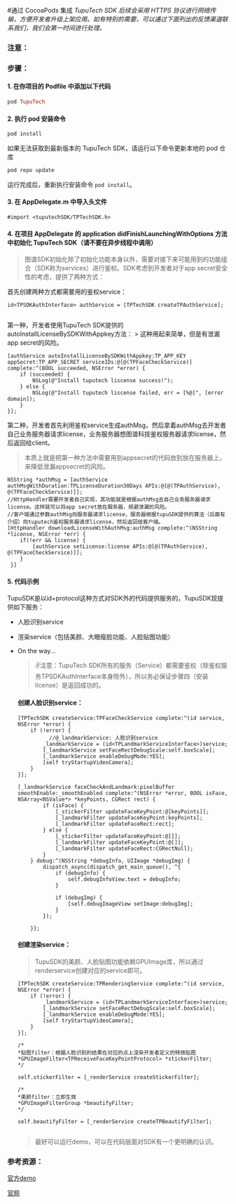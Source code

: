 #通过 CocoaPods 集成
*TupuTech SDK 后续会采用 HTTPS 协议进行网络传输，方便开发者升级上架应用。如有特别的需要，可以通过下面列出的反馈渠道联系我们，我们会第一时间进行处理。*

### 注意：

### 步骤：

#### 1. 在你项目的 Podfile 中添加以下代码	

```ruby
pod TupuTech
```
#### 2. 执行 pod 安装命令

```ruby
pod install
```

如果无法获取到最新版本的 TupuTech SDK，请运行以下命令更新本地的 pod 仓库
	
```ruby
pod repo update
```
运行完成后，重新执行安装命令 `pod install`。
	
#### 3. 在 AppDelegate.m 中导入头文件

```
#import <tuputechSDK/TPTechSDK.h>
```
	
#### 4. 在项目 AppDelegate 的 application didFinishLaunchingWithOptions 方法中初始化 TupuTech SDK（请不要在异步线程中调用）

> 图谱SDK初始化除了初始化功能本身以外，需要对接下来可能用到的功能组合（SDK称为services）进行鉴权。SDK考虑到开发者对于app secret安全性的考虑，提供了两种方式：
	
首先创建两种方式都需要用的鉴权service：
		
```
id<TPSDKAuthInterface> authService = [TPTechSDK createTPAuthService];
	
```
	
	
第一种，开发者使用TupuTech SDK提供的autoInstallLicenseBySDKWithAppkey方法：
	> 这种用起来简单，但是有泄漏app secret的风险。
	
	
```
[authService autoInstallLicenseBySDKWithAppkey:TP_APP_KEY appSecret:TP_APP_SECRET serviceIDs:@[@(TPFaceCheckService)] complete:^(BOOL succeeded, NSError *error) {
    if (succeeded) {
        NSLog(@"Install tuputech liscense success!");
    } else {
        NSLog(@"Install tuputech liscense failed, err = [%@]", [error domain]);
    }
}];
```
	
第二种，开发者首先利用鉴权service生成authMsg，然后拿着authMsg去开发者自己业务服务器请求license，业务服务器想图谱科技鉴权服务器请求license，然后返回给client。
> 本质上就是把第一种方法中需要用到appsecret的代码放到放在服务器上，来降低泄漏appsecret的风险。
	
```
NSString *authMsg = [authService authMsgWithDuration:TPLicenseDuration30Days APIs:@[@(TPAuthService), @(TPFaceCheckService)]];
//HttpHandler需要开发者自己实现，其功能就是根据authMsg去自己业务服务器请求license。这样就可以将app secret放在服务器，规避泄漏的风险。
//客户端通过参数authMsg向服务器请求license，服务器根据tupuSDK提供的算法（后面有介绍）向tuputech鉴权服务器请求license，然后返回给客户端。
[HttpHandler downloadLicenseWithAuthMsg:authMsg complete:^(NSString *license, NSError *err) {
    if(!err && license) {
        [authService setLicense:license APIs:@[@(TPAuthService), @(TPFaceCheckService)]];
    }
 }]
```
	
#### 5. 代码示例
TupuSDK是以id+protocol这种方式对SDK外的代码提供服务的，TupuSDK现提供如下服务：
	
* 	人脸识别service
* 	渲染service（包括美颜、大眼瘦脸功能、人脸贴图功能）
* 	On the way...
	
	> ✌️注意：TupuTech SDK所有的服务（Service）都需要鉴权（除鉴权服务TPSDKAuthInterface本身除外），所以务必保证步骤四（安装license）是返回成功的。
	
	
	#### 创建人脸识别service：
	
	```
	[TPTechSDK createService:TPFaceCheckService complete:^(id service, NSError *error) {
        if (!error) {
        	  //@_landmarkService: 人脸识别service
            _landmarkService = (id<TPLandmarkServiceInterface>)service;
            [_landmarkService setFaceRectDebugScale:self.boxScale];
            [_landmarkService enableDebugMode:YES];
            [self tryStartupVideoCamera];
        }
    }];
    
    [_landmarkService faceCheckAndLandmark:pixelBuffer smoothEnable:_smoothEnabled complete:^(NSError *error, BOOL isFace, NSArray<NSValue*> *keyPoints, CGRect rect) {
            if (isFace) {
                [_stickerFilter updateFaceKeyPoint:@[keyPoints]];
                [_landmarkFilter updateFaceKeyPoint:keyPoints];
                [_landmarkFilter updateFaceRect:rect];
            } else {
                [_stickerFilter updateFaceKeyPoint:@[]];
                [_landmarkFilter updateFaceKeyPoint:@[]];
                [_landmarkFilter updateFaceRect:CGRectNull];
            }
        } debug:^(NSString *debugInfo, UIImage *debugImg) {
            dispatch_async(dispatch_get_main_queue(), ^{
                if (debugInfo) {
                    self.debugInfoView.text = debugInfo;
                }
                
                if (debugImg) {
                    [self.debugImageView setImage:debugImg];
                }
            });

        }];
	```

	#### 创建渲染service：
		
	> TupuSDK的美颜、人脸贴图功能依赖GPUImage库，所以通过renderservice创建对应的service即可。
	
	```
	[TPTechSDK createService:TPRenderingService complete:^(id service, NSError *error) {
        if (!error) {
            _landmarkService = (id<TPLandmarkServiceInterface>)service;
            [_landmarkService setFaceRectDebugScale:self.boxScale];
            [_landmarkService enableDebugMode:YES];
            [self tryStartupVideoCamera];
        }
    }];
    
    /*
    *贴图filter：根据人脸识别的结果在对应的点上渲染开发者定义的特效贴图
    *GPUImageFilter<TPReceiveFaceKeyPointProtocol> *stickerFilter;
    */
    
    self.stickerFilter = [_renderService createStickerFilter];
    
    /*
    *美颜filter：立即生效
    *GPUImageFilterGroup *beautifyFilter;
    */
    
    self.beautifyFilter = [_renderService createTPBeautifyFilter];
    
    
	```
	
	> 最好可以运行demo，可以在代码层面对SDK有一个更明确的认识。

### 参考资源：

[官方demo](https://github.com/tuputech/tupu-iOS-demo)

[官网](https://www.tuputech.com/)